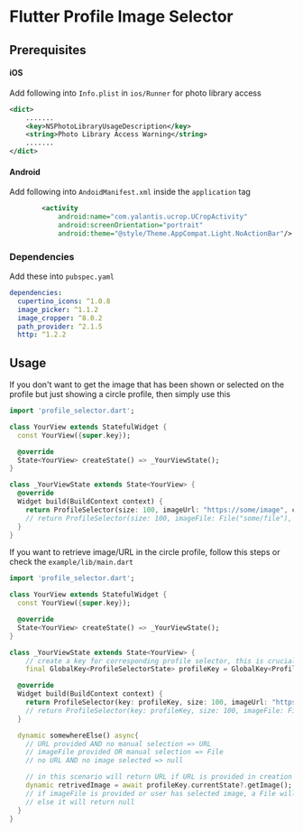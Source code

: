 # Flutter Profile Image Selector

## Prerequisites

#### iOS

Add following into `Info.plist` in `ios/Runner` for photo library access

```xml
<dict>
    .......
	<key>NSPhotoLibraryUsageDescription</key>
	<string>Photo Library Access Warning</string>
    .......
</dict>
```

#### Android

Add following into `AndoidManifest.xml` inside the `application` tag

```xml
        <activity
            android:name="com.yalantis.ucrop.UCropActivity"
            android:screenOrientation="portrait"
            android:theme="@style/Theme.AppCompat.Light.NoActionBar"/>
```

### Dependencies

Add these into `pubspec.yaml`

```yaml
dependencies:
  cupertino_icons: ^1.0.8
  image_picker: ^1.1.2
  image_cropper: ^8.0.2
  path_provider: ^2.1.5
  http: ^1.2.2
```

## Usage

If you don't want to get the image that has been shown or selected on the profile but just showing a circle profile, then simply use this

```dart
import 'profile_selector.dart';

class YourView extends StatefulWidget {
  const YourView({super.key});

  @override
  State<YourView> createState() => _YourViewState();
}

class _YourViewState extends State<YourView> {
  @override
  Widget build(BuildContext context) {
    return ProfileSelector(size: 100, imageUrl: "https://some/image", changeable: false);
    // return ProfileSelector(size: 100, imageFile: File("some/file"), changeable: false);
  }
}
```

If you want to retrieve image/URL in the circle profile, follow this steps or check the `example/lib/main.dart`

```dart
import 'profile_selector.dart';

class YourView extends StatefulWidget {
  const YourView({super.key});

  @override
  State<YourView> createState() => _YourViewState();
}

class _YourViewState extends State<YourView> {
    // create a key for corresponding profile selector, this is crucial for fetching image/URL
    final GlobalKey<ProfileSelectorState> profileKey = GlobalKey<ProfileSelectorState>();

  @override
  Widget build(BuildContext context) {
    return ProfileSelector(key: profileKey, size: 100, imageUrl: "https://some/image"); // add key parameters
    // return ProfileSelector(key: profileKey, size: 100, imageFile: File("some/file"), changeable: false);
  }

  dynamic somewhereElse() async{
    // URL provided AND no manual selection => URL
    // imageFile provided OR manual selection => File
    // no URL AND no image selected => null

    // in this scenario will return URL if URL is provided in creation of widget and user has not selected image manually
    dynamic retrivedImage = await profileKey.currentState?.getImage();
    // if imageFile is provided or user has selected image, a File will be returned
    // else it will return null
  }
}
```
